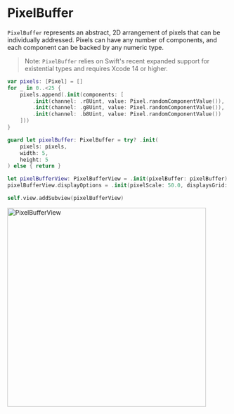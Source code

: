 # PixelBuffer
 
`PixelBuffer` represents an abstract, 2D arrangement of pixels that can be
individually addressed. Pixels can have any number of components, and each
component can be backed by any numeric type.

> Note: `PixelBuffer` relies on Swift's recent expanded support for existential
types and requires Xcode 14 or higher.

```swift
var pixels: [Pixel] = []
for _ in 0..<25 {
    pixels.append(.init(components: [
        .init(channel: .r8Uint, value: Pixel.randomComponentValue()),
        .init(channel: .g8Uint, value: Pixel.randomComponentValue()),
        .init(channel: .b8Uint, value: Pixel.randomComponentValue())
    ]))
}

guard let pixelBuffer: PixelBuffer = try? .init(
    pixels: pixels, 
    width: 5, 
    height: 5
) else { return }

let pixelBufferView: PixelBufferView = .init(pixelBuffer: pixelBuffer)
pixelBufferView.displayOptions = .init(pixelScale: 50.0, displaysGrid: true)

self.view.addSubview(pixelBufferView)
```

<img width="452" alt="PixelBufferView" src="https://user-images.githubusercontent.com/48968011/180070935-268b6889-6433-4a1c-a627-d73880df290f.png">
